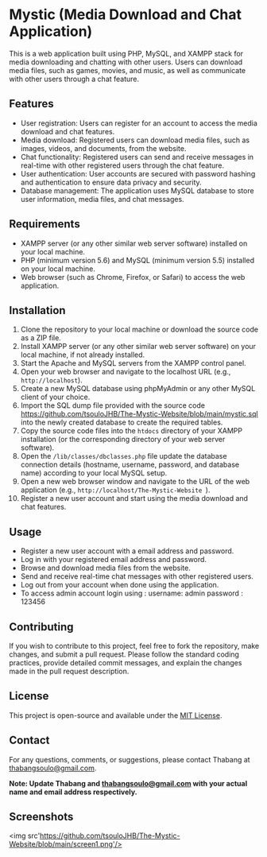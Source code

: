 # Mystic (Media Download and Chat Application)

This is a web application built using PHP, MySQL, and XAMPP stack for media downloading and chatting with other users. Users can download media files, such as games, movies, and music, as well as communicate with other users through a chat feature.

## Features

- User registration: Users can register for an account to access the media download and chat features.
- Media download: Registered users can download media files, such as images, videos, and documents, from the website.
- Chat functionality: Registered users can send and receive messages in real-time with other registered users through the chat feature.
- User authentication: User accounts are secured with password hashing and authentication to ensure data privacy and security.
- Database management: The application uses MySQL database to store user information, media files, and chat messages.

## Requirements

- XAMPP server (or any other similar web server software) installed on your local machine.
- PHP (minimum version 5.6) and MySQL (minimum version 5.5) installed on your local machine.
- Web browser (such as Chrome, Firefox, or Safari) to access the web application.

## Installation

1. Clone the repository to your local machine or download the source code as a ZIP file.
2. Install XAMPP server (or any other similar web server software) on your local machine, if not already installed.
3. Start the Apache and MySQL servers from the XAMPP control panel.
4. Open your web browser and navigate to the localhost URL (e.g., `http://localhost`).
5. Create a new MySQL database using phpMyAdmin or any other MySQL client of your choice.
6. Import the SQL dump file provided with the source code https://github.com/tsouloJHB/The-Mystic-Website/blob/main/mystic.sql into the newly created database to create the required tables.
7. Copy the source code files into the `htdocs` directory of your XAMPP installation (or the corresponding directory of your web server software).
8. Open the `/lib/classes/dbclasses.php` file update the database connection details (hostname, username, password, and database name) according to your local MySQL setup.
9. Open a new web browser window and navigate to the URL of the web application (e.g., `http://localhost/The-Mystic-Website
`).
10. Register a new user account and start using the media download and chat features.

## Usage

- Register a new user account with a email address and password.
- Log in with your registered email address and password.
- Browse and download media files from the website.
- Send and receive real-time chat messages with other registered users.
- Log out from your account when done using the application.
- To access admin account login using : username: admin password : 123456 

## Contributing

If you wish to contribute to this project, feel free to fork the repository, make changes, and submit a pull request. Please follow the standard coding practices, provide detailed commit messages, and explain the changes made in the pull request description.

## License

This project is open-source and available under the [MIT License](LICENSE).

## Contact

For any questions, comments, or suggestions, please contact Thabang at thabangsoulo@gmail.com.

**Note: Update Thabang and  thabangsoulo@gmail.com with your actual name and email address respectively.**

## Screenshots
<img src'https://github.com/tsouloJHB/The-Mystic-Website/blob/main/screen1.png'/>
